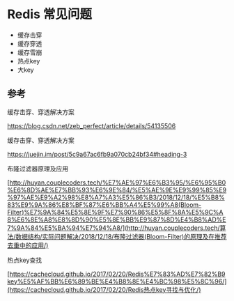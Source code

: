 # Redis 常见问题

- 缓存击穿
- 缓存穿透
- 缓存雪崩
- 热点key
- 大key



## 参考

缓存击穿、穿透解决方案

https://blog.csdn.net/zeb_perfect/article/details/54135506

缓存击穿、穿透解决方案

https://juejin.im/post/5c9a67ac6fb9a070cb24bf34#heading-3

布隆过滤器原理及应用

[http://huyan.couplecoders.tech/%E7%AE%97%E6%B3%95/%E6%95%B0%E6%8D%AE%E7%BB%93%E6%9E%84/%E5%AE%9E%E9%99%85%E9%97%AE%E9%A2%98%E8%A7%A3%E5%86%B3/2018/12/18/%E5%B8%83%E9%9A%86%E8%BF%87%E6%BB%A4%E5%99%A8(Bloom-Filter)%E7%9A%84%E5%8E%9F%E7%90%86%E5%8F%8A%E5%9C%A8%E6%8E%A8%E8%8D%90%E5%8E%BB%E9%87%8D%E4%B8%AD%E7%9A%84%E5%BA%94%E7%94%A8/](http://huyan.couplecoders.tech/算法/数据结构/实际问题解决/2018/12/18/布隆过滤器(Bloom-Filter)的原理及在推荐去重中的应用/)

热点key查找

[https://cachecloud.github.io/2017/02/20/Redis%E7%83%AD%E7%82%B9key%E5%AF%BB%E6%89%BE%E4%B8%8E%E4%BC%98%E5%8C%96/](https://cachecloud.github.io/2017/02/20/Redis热点key寻找与优化/)